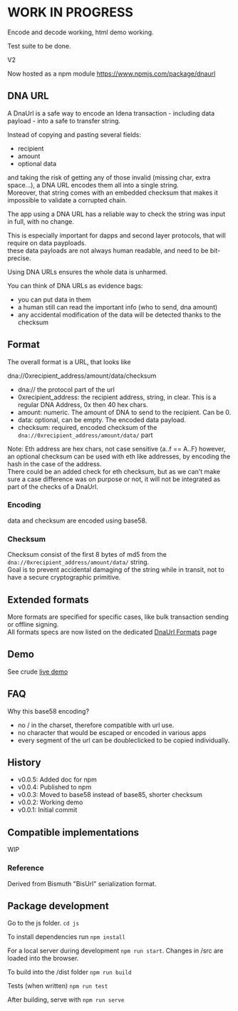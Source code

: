 # WORK IN PROGRESS #

Encode and decode working, html demo working.

Test suite to be done.

V2

Now hosted as a npm module https://www.npmjs.com/package/dnaurl


## DNA URL

A DnaUrl is a safe way to encode an Idena transaction - including data payload - into a safe to transfer string.

Instead of copying and pasting several fields:
- recipient
- amount
- optional data

and taking the risk of getting any of those invalid (missing char, extra space...), a DNA URL encodes them all into a single string.  
Moreover, that string comes with an embedded checksum that makes it impossible to validate a corrupted chain.

The app using a DNA URL has a reliable way to check the string was input in full, with no change.

This is especially important for dapps and second layer protocols, that will require on data payploads.  
these data payloads are not always human readable, and need to be bit-precise.

Using DNA URLs ensures the whole data is unharmed.

You can think of DNA URLs as evidence bags:
- you can put data in them
- a human still can read the important info (who to send, dna amount)
- any accidental modification of the data will be detected thanks to the checksum 

## Format

The overall format is a URL, that looks like

dna://0xrecipient_address/amount/data/checksum

- dna:// the protocol part of the url
- 0xrecipient_address: the recipient address, string, in clear. This is a regular DNA Address, 0x then 40 hex chars.  
- amount: numeric. The amount of DNA to send to the recipient. Can be 0.
- data: optional, can be empty. The encoded data payload. 
- checksum: required, encoded checksum of the `dna://0xrecipient_address/amount/data/` part

Note: Eth address are hex chars, not case sensitive (a..f == A..F) however, an optional checksum can be used with eth like addresses, by encoding the hash in the case of the address.  
There could be an added check for eth checksum, but as we can't make sure a case difference was on purpose or not, it will not be integrated as part of the checks of a DnaUrl.

### Encoding

data and checksum are encoded using base58.

### Checksum

Checksum consist of the first 8 bytes of md5 from the `dna://0xrecipient_address/amount/data/` string.    
Goal is to prevent accidental damaging of the string while in transit, not to have a secure cryptographic primitive.

## Extended formats

More formats are specified for specific cases, like bulk transaction sending or offline signing.  
All formats specs are now listed on the dedicated [DnaUrl Formats](formats.md) page

## Demo

See crude [live demo](https://idena-today.github.io/DnaUrl/js/dist/)

## FAQ 

Why this base58 encoding?  
- no / in the charset, therefore compatible with url use.
- no character that would be escaped or encoded in various apps
- every segment of the url can be doubleclicked to be copied individually.

## History

- v0.0.5: Added doc for npm
- v0.0.4: Published to npm
- v0.0.3: Moved to base58 instead of base85, shorter checksum
- v0.0.2: Working demo
- v0.0.1: Initial commit

## Compatible implementations

WIP

### Reference

Derived from Bismuth "BisUrl" serialization format.

## Package development

Go to the js folder. `cd js`

To install dependencies run `npm install`

For a local server during development `npm run start`. Changes in /src are loaded into the browser.

To build into the /dist folder `npm run build`

Tests (when written) `npm run test`

After building, serve with `npm run serve`
